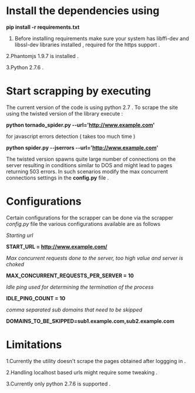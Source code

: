 Install the dependencies using
===================================
**pip install -r requirements.txt**

1. Before installing requirements make sure your system has libffi-dev and
libssl-dev libraries installed , required for the https support .

2.Phantomjs 1.9.7 is installed .

3.Python 2.7.6 .

Start scrapping  by executing
===================================
The current version of the code is using python 2.7 .
To scrape the site using the twisted version of the library execute :

**python tornado_spider.py --url='http://www.example.com'**

for javascript errors detection ( takes too much time )

**python spider.py --jserrors --url='http://www.example.com'**


The twisted version spawns quite large number of connections on the server
resulting in conditions similar to DOS and might lead to pages returning 503
errors. In such scenarios modify the max concurrent connections settings in the
**config.py** file .



Configurations
==============
Certain configurations for the scrapper can be done via the scrapper *config.py*
file the various configurations available are as follows

*Starting url*

**START_URL = http://www.example.com/**

*Max concurrent requests done to the server, too high value and server is choked*

**MAX_CONCURRENT_REQUESTS_PER_SERVER = 10**

*Idle ping used for determining the termination of the process*

**IDLE_PING_COUNT = 10**

*comma separated sub domains that need to be skipped*

**DOMAINS_TO_BE_SKIPPED=sub1.example.com,sub2.example.com**



Limitations
============
1.Currently the utility doesn't scrape the pages obtained after loggging in .

2.Handling localhost based urls might require some tweaking .

3.Currently only python 2.7.6 is supported .
